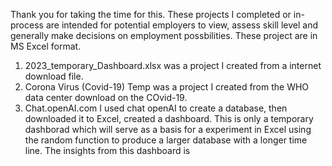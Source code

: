 Thank you for taking the time for this. These projects I completed or in-process are intended for potential employers to view, assess skill level and generally make decisions on employment possbilities. These project are in MS Excel format. 
1) 2023_temporary_Dashboard.xlsx was a project I created from a internet download file. 
2) Corona Virus (Covid-19) Temp was a project I created from the WHO data center download on the COvid-19.
3) Chat.openAI.com I used chat openAI to create a database, then downloaded it to Excel, created a dashboard. This is only a temporary dashborad which will serve as a basis for a experiment in Excel using the random function to produce a larger database with a longer time line. The insights from this dashboard is 
